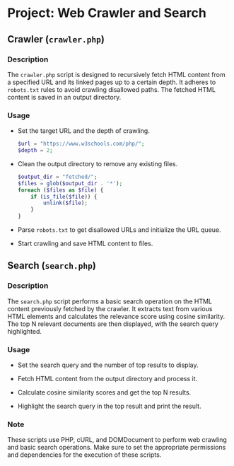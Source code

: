 # Project: Web Crawler and Search

## Crawler (`crawler.php`)

### Description

The `crawler.php` script is designed to recursively fetch HTML content from a specified URL and its linked pages up to a certain depth. It adheres to `robots.txt` rules to avoid crawling disallowed paths. The fetched HTML content is saved in an output directory.

### Usage

- Set the target URL and the depth of crawling.
  ```php
  $url = "https://www.w3schools.com/php/";
  $depth = 2;
  ```

- Clean the output directory to remove any existing files.
  ```php
  $output_dir = "fetched/";
  $files = glob($output_dir . '*');
  foreach ($files as $file) {
      if (is_file($file)) {
          unlink($file);
      }
  }
  ```

- Parse `robots.txt` to get disallowed URLs and initialize the URL queue.

- Start crawling and save HTML content to files.

## Search (`search.php`)

### Description

The `search.php` script performs a basic search operation on the HTML content previously fetched by the crawler. It extracts text from various HTML elements and calculates the relevance score using cosine similarity. The top N relevant documents are then displayed, with the search query highlighted.

### Usage

- Set the search query and the number of top results to display.

- Fetch HTML content from the output directory and process it.
  
- Calculate cosine similarity scores and get the top N results.
  
- Highlight the search query in the top result and print the result.

### Note

These scripts use PHP, cURL, and DOMDocument to perform web crawling and basic search operations. Make sure to set the appropriate permissions and dependencies for the execution of these scripts.